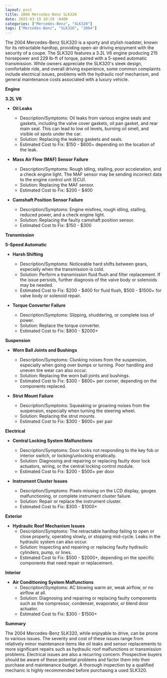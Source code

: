 ```yaml
---
layout: post
title: 2004 Mercedes-Benz SLK320
date: 2025-03-19 10:29 -0400
categories: ["Mercedes-Benz", "SLK320"]
tags: ["Mercedes-Benz", "SLK320", "2004"]
---
```

The 2004 Mercedes-Benz SLK320 is a sporty and stylish roadster, known for its retractable hardtop, providing open-air driving enjoyment with the security of a coupe. The SLK320 features a 3.2L V6 engine producing 215 horsepower and 229 lb-ft of torque, paired with a 5-speed automatic transmission. While owners appreciate the SLK320's sleek design, comfortable ride, and overall driving experience, some common complaints include electrical issues, problems with the hydraulic roof mechanism, and general maintenance costs associated with a luxury vehicle.

**Engine**

**3.2L V6**

*   **Oil Leaks**
    *   Description/Symptoms: Oil leaks from various engine seals and gaskets, including the valve cover gaskets, oil pan gasket, and rear main seal. This can lead to low oil levels, burning oil smell, and visible oil spots under the car.
    *   Solution: Replacing the leaking gaskets and seals.
    *   Estimated Cost to Fix: $150 - $600+ depending on the location of the leak.

*   **Mass Air Flow (MAF) Sensor Failure**
    *   Description/Symptoms: Rough idling, stalling, poor acceleration, and a check engine light. The MAF sensor may be sending incorrect data to the engine control unit (ECU).
    *   Solution: Replacing the MAF sensor.
    *   Estimated Cost to Fix: $200 - $400

*   **Camshaft Position Sensor Failure**
    *   Description/Symptoms: Engine misfires, rough idling, stalling, reduced power, and a check engine light.
    *   Solution: Replacing the faulty camshaft position sensor.
    *   Estimated Cost to Fix: $150 - $300

**Transmission**

**5-Speed Automatic**

*   **Harsh Shifting**
    *   Description/Symptoms: Noticeable hard shifts between gears, especially when the transmission is cold.
    *   Solution: Perform a transmission fluid flush and filter replacement. If the issue persists, further diagnosis of the valve body or solenoids may be needed.
    *   Estimated Cost to Fix: $200 - $400 for fluid flush, $500 - $1500+ for valve body or solenoid repair.

*   **Torque Converter Failure**
    *   Description/Symptoms: Slipping, shuddering, or complete loss of power.
    *   Solution: Replace the torque converter.
    *   Estimated Cost to Fix: $800 - $2000+

**Suspension**

*   **Worn Ball Joints and Bushings**
    *   Description/Symptoms: Clunking noises from the suspension, especially when going over bumps or turning. Poor handling and uneven tire wear can also occur.
    *   Solution: Replacing the worn ball joints and bushings.
    *   Estimated Cost to Fix: $300 - $800+ per corner, depending on the components replaced.

*   **Strut Mount Failure**
    *   Description/Symptoms: Squeaking or groaning noises from the suspension, especially when turning the steering wheel.
    *   Solution: Replacing the strut mounts.
    *   Estimated Cost to Fix: $300 - $600+ per pair

**Electrical**

*   **Central Locking System Malfunctions**
    *   Description/Symptoms: Door locks not responding to the key fob or interior switch, or locking/unlocking erratically.
    *   Solution: Diagnosing and repairing or replacing faulty door lock actuators, wiring, or the central locking control module.
    *   Estimated Cost to Fix: $200 - $500+ per door

*   **Instrument Cluster Issues**
    *   Description/Symptoms: Pixels missing on the LCD display, gauges malfunctioning, or complete instrument cluster failure.
    *   Solution: Repair or replace the instrument cluster.
    *   Estimated Cost to Fix: $300 - $1000+

**Exterior**

*   **Hydraulic Roof Mechanism Issues**
    *   Description/Symptoms: The retractable hardtop failing to open or close properly, operating slowly, or stopping mid-cycle. Leaks in the hydraulic system can also occur.
    *   Solution: Inspecting and repairing or replacing faulty hydraulic cylinders, pump, or lines.
    *   Estimated Cost to Fix: $500 - $2000+, depending on the specific components that need repair or replacement.

**Interior**

*   **Air Conditioning System Malfunctions**
    *   Description/Symptoms: AC blowing warm air, weak airflow, or no airflow at all.
    *   Solution: Diagnosing and repairing or replacing faulty components such as the compressor, condenser, evaporator, or blend door actuator.
    *   Estimated Cost to Fix: $300 - $1500+

**Summary**

The 2004 Mercedes-Benz SLK320, while enjoyable to drive, can be prone to various issues. The severity and cost of these issues range from relatively minor maintenance items like oil leaks and sensor replacements to more significant repairs such as hydraulic roof malfunctions or transmission problems. Electrical issues are also a recurring concern. Prospective buyers should be aware of these potential problems and factor them into their purchase and maintenance budget. A thorough inspection by a qualified mechanic is highly recommended before purchasing a used SLK320.

